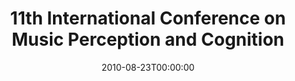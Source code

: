 ---
acronym: ICMPC11
date: '2010-08-23T00:00:00'
ext_url: http://depts.washington.edu/icmpc11/submit.html
location: Seattle, Washington USA
submission_date: '2009-12-15T00:00:00'
title: 11th International Conference on Music Perception and Cognition
---